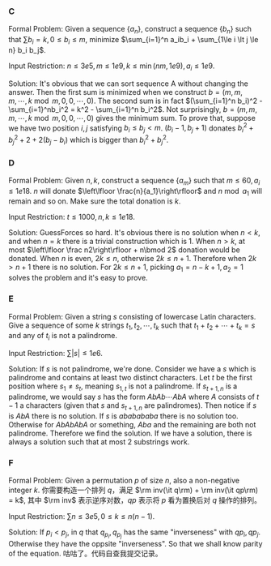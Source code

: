 ### C
Formal Problem:
Given a sequence $\{a_n\}$, construct a sequence $\{b_n\}$ such that $\sum b_i = k, 0 \le b_i \le m$, minimize $\sum_{i=1}^n a_ib_i + \sum_{1\le i \lt j \le n} b_i b_j$.

Input Restriction:
$n\le 3e5, m \le 1e9, k \le \min(nm, 1e9), a_i \le 1e9$.

Solution:
It's obvious that we can sort sequence A without changing the answer. Then the first sum is minimized when we construct $b = (m, m, m, \cdots, k \bmod m, 0, 0, \cdots, 0)$. The second sum is in fact $(\sum_{i=1}^n b_i)^2 - \sum_{i=1}^nb_i^2 = k^2 - \sum_{i=1}^n b_i^2$. Not surprisingly, $b = (m, m, m, \cdots, k \bmod m, 0, 0, \cdots, 0)$ gives the minimum sum. To prove that, suppose we have two position $i, j$ satisfying $b_i\le b_j \lt m$. $(b_i -1, b_j + 1)$ donates $b_i^2 + b_j^2 + 2 + 2 (b_j - b_i)$ which is bigger than $b_i^2 + b_j^2$.

### D
Formal Problem:
Given $n, k$, construct a sequence $\{a_m\}$ such that $m \le 60, a_i \le 1e18$. $n$ will donate $\left\lfloor \frac{n}{a_1}\right\rfloor$ and $n \bmod a_1$ will remain and so on. Make sure the total donation is $k$.

Input Restriction:
$t \le 1000, n, k \le 1e18$.

Solution:
GuessForces so hard. It's obvious there is no solution when $n \lt k$, and when $n = k$ there is a trivial construction which is 1. When $n \gt k$, at most $\left\lfloor \frac n2\right\rfloor + n\bmod 2$ donation would be donated. When $n$ is even, $2k \le n$, otherwise $2k\le n+1$. Therefore when $2k \gt n + 1$ there is no solution. For $2k \le n + 1$, picking $a_1 = n - k + 1, a_2 = 1$ solves the problem and it's easy to prove.

### E
Formal Problem:
Given a string $s$ consisting of lowercase Latin characters. Give a sequence of some $k$ strings $t_1, t_2, \cdots, t_k$ such that $t_1 + t_2 + \cdots + t_k = s$ and any of $t_i$ is not a palindrome.

Input Restriction:
$\sum |s| \le 1e6$.

Solution:
If $s$ is not palindrome, we're done. Consider we have a $s$ which is palindrome and contains at least two distinct characters. Let $t$ be the first position where $s_1 \not= s_t$, meaning $s_{1, t}$ is not a palindrome. If $s_{t + 1, n}$ is a palindrome, we would say $s$ has the form $AbAb\cdots AbA$ where $A$ consists of $t-1$ $\textsf{a}$ characters (given that $s$ and $s_{t+1, n}$ are palindromes). Then notice if $s$ is $AbA$ there is no solution. If $s$ is $ababababa$ there is no solution too. Otherwise for $AbAbAbA$ or something, $Aba$ and the remaining are both not palindrome. Therefore we find the solution. If we have a solution, there is always a solution such that at most 2 substrings work.

### F
Formal Problem:
Given a permutation $p$ of size $n$, also a non-negative integer $k$. 你需要构造一个排列 $q$，满足 $\rm inv(\it q\rm) + \rm inv(\it qp\rm) = k$, 其中 $\rm inv$ 表示逆序对数，$qp$ 表示将 $p$ 看为置换后对 $q$ 操作的排列。

Input Restriction:
$\sum n \le 3e5, 0\le k \le n(n-1)$.

Solution:
If $p_i \lt p_j$, in $q$ that $q_{p_i}, q_{p_j}$ has the same "inverseness" with $qp_i, qp_j$. Otherwise they have the oppsite "inverseness". So that we shall know parity of the equation. 咕咕了。代码自查我提交记录。